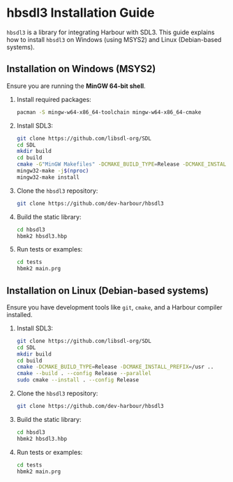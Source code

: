 
# hbsdl3 Installation Guide

`hbsdl3` is a library for integrating Harbour with SDL3. This guide explains how to install `hbsdl3` on Windows (using MSYS2) and Linux (Debian-based systems).

## Installation on Windows (MSYS2)

Ensure you are running the **MinGW 64-bit shell**.

1. Install required packages:
   ```bash
   pacman -S mingw-w64-x86_64-toolchain mingw-w64-x86_64-cmake
   ```

2. Install SDL3:
   ```bash
   git clone https://github.com/libsdl-org/SDL
   cd SDL
   mkdir build
   cd build
   cmake -G"MinGW Makefiles" -DCMAKE_BUILD_TYPE=Release -DCMAKE_INSTALL_PREFIX=/mingw64 ..
   mingw32-make -j$(nproc)
   mingw32-make install
   ```

3. Clone the `hbsdl3` repository:
   ```bash
   git clone https://github.com/dev-harbour/hbsdl3
   ```

4. Build the static library:
   ```bash
   cd hbsdl3
   hbmk2 hbsdl3.hbp
   ```

5. Run tests or examples:
   ```bash
   cd tests
   hbmk2 main.prg
   ```

## Installation on Linux (Debian-based systems)

Ensure you have development tools like `git`, `cmake`, and a Harbour compiler installed.

1. Install SDL3:
   ```bash
   git clone https://github.com/libsdl-org/SDL
   cd SDL
   mkdir build
   cd build
   cmake -DCMAKE_BUILD_TYPE=Release -DCMAKE_INSTALL_PREFIX=/usr ..
   cmake --build . --config Release --parallel
   sudo cmake --install . --config Release
   ```

2. Clone the `hbsdl3` repository:
   ```bash
   git clone https://github.com/dev-harbour/hbsdl3
   ```

3. Build the static library:
   ```bash
   cd hbsdl3
   hbmk2 hbsdl3.hbp
   ```

4. Run tests or examples:
   ```bash
   cd tests
   hbmk2 main.prg
   ```
